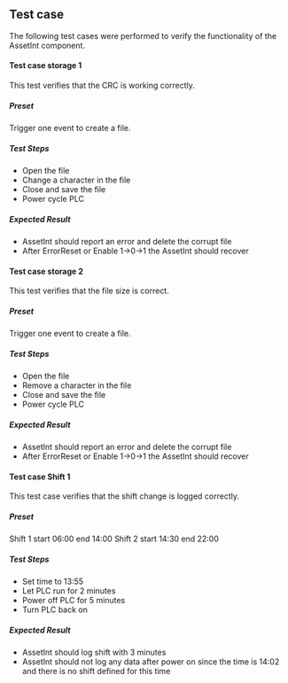 ## Test case
The following test cases were performed to verify the functionality of the AssetInt component.

#### Test case storage 1
This test verifies that the CRC is working correctly.

##### Preset
Trigger one event to create a file.

##### Test Steps
* Open the file
* Change a character in the file
* Close and save the file
* Power cycle PLC

##### Expected Result
* AssetInt should report an error and delete the corrupt file
* After ErrorReset or Enable 1->0->1 the AssetInt should recover

#### Test case storage 2
This test verifies that the file size is correct.

##### Preset
Trigger one event to create a file.

##### Test Steps
* Open the file
* Remove a character in the file
* Close and save the file
* Power cycle PLC

##### Expected Result
* AssetInt should report an error and delete the corrupt file
* After ErrorReset or Enable 1->0->1 the AssetInt should recover

#### Test case Shift 1
This test case verifies that the shift change is logged correctly.

##### Preset
Shift 1 start 06:00 end 14:00
Shift 2 start 14:30 end 22:00

##### Test Steps
* Set time to 13:55
* Let PLC run for 2 minutes
* Power off PLC for 5 minutes
* Turn PLC back on

##### Expected Result
* AssetInt should log shift with 3 minutes
* AssetInt should not log any data after power on since the time is 14:02 and there is no shift defined for this time



